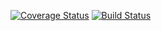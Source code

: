 [![Coverage Status](https://coveralls.io/repos/github/mpmNJIT/is219HW/badge.svg?branch=master)](https://coveralls.io/github/mpmNJIT/is219HW?branch=master)
[![Build Status](https://travis-ci.org/mpmNJIT/is219HW.svg?branch=master)](https://travis-ci.org/mpmNJIT/is219HW)
